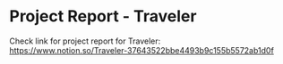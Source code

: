 # Project Report - Traveler

Check link for project report for Traveler:<br/>
https://www.notion.so/Traveler-37643522bbe4493b9c155b5572ab1d0f 
